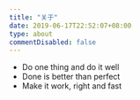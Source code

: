 ```yaml
---
title: "关于"
date: 2019-06-17T22:52:07+08:00
type: about
commentDisabled: false
---
```

<!--more-->
- Do one thing and do it well
- Done is better than perfect
- Make it work, right and fast
